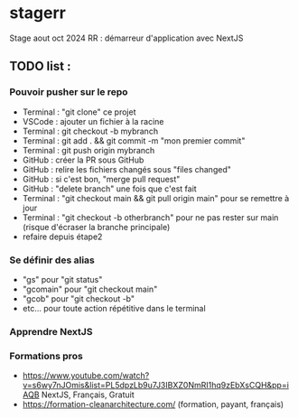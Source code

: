 # stagerr

Stage aout oct 2024 RR : démarreur d'application avec NextJS

## TODO list :

### Pouvoir pusher sur le repo

- Terminal : "git clone" ce projet
- VSCode : ajouter un fichier à la racine
- Terminal : git checkout -b mybranch
- Terminal : git add . && git commit -m "mon premier commit"
- Terminal : git push origin mybranch
- GitHub : créer la PR sous GitHub
- GitHub : relire les fichiers changés sous "files changed"
- GitHub : si c'est bon, "merge pull request"
- GitHub : "delete branch" une fois que c'est fait
- Terminal : "git checkout main && git pull origin main" pour se remettre à jour
- Terminal : "git checkout -b otherbranch" pour ne pas rester sur main (risque d'écraser la branche principale)
- refaire depuis étape2

### Se définir des alias

- "gs" pour "git status"
- "gcomain" pour "git checkout main"
- "gcob" pour "git checkout -b"
- etc... pour toute action répétitive dans le terminal

### Apprendre NextJS

### Formations pros

- https://www.youtube.com/watch?v=s6wy7nJOmis&list=PL5dpzLb9u7J3IBXZ0NmRI1hq9zEbXsCQH&pp=iAQB NextJS, Français, Gratuit
- https://formation-cleanarchitecture.com/ (formation, payant, français)
  
